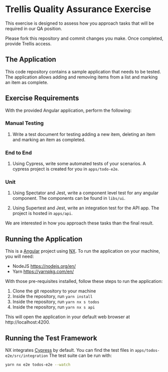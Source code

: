 # Trellis Quality Assurance Exercise

This exercise is designed to assess how you approach tasks that will be required in our QA position.

Please fork this repository and commit changes you make. Once completed, provide Trellis access.

## The Application

This code repository contains a sample application that needs to be tested. The
application allows adding and removing items from a list and marking an item as complete.

## Exercise Requirements

With the provided Angular application, perform the following:

### Manual Testing
1. Write a test document for testing adding a new item, deleting an item and marking an item
   as completed.


### End to End
1. Using Cypress, write some automated tests of your scenarios. A cypress project is created for you in
   `apps/todo-e2e`.

### Unit
1. Using Spectator and Jest, write a component level test for any angular component. The components can be found in `libs/ui`.

2. Using Supertest and Jest, write an integration test for the API app. The project is hosted in
`apps/api`.

We are interested in how you approach these tasks than the final result.

## Running the Application

This is a [Angular](https://angular.io/)
project using [NX](https://nx.dev/angular/getting-started/why-nx). To run the application on your machine,
you will need:

- NodeJS https://nodejs.org/en/
- Yarn https://yarnpkg.com/en/

With those pre-requisites installed, follow these steps to run the application:

1.  Clone the git repository to your machine
2.  Inside the repository, run `yarn install`
3.  Inside the repository, run `yarn nx s todos`
3.  Inside the repository, run `yarn nx s api`

This will open the application in your default web browser at
http://localhost:4200.

## Running the Test Framework

NX integrates [Cypress](https://www.cypress.io/) by default. You can find the test files in
`apps/todos-e2e/src/integration` The test suite can be run with:

```sh
yarn nx e2e todos-e2e --watch
```
